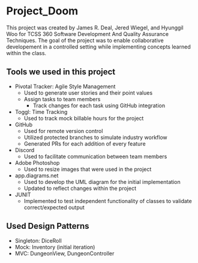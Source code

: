 # Project_Doom
This project was created by James R. Deal, Jered Wiegel, and Hyunggil Woo for TCSS 360 Software Development And Quality Assurance Techniques. The goal of the project was to enable collaborative developement in a controlled setting while implementing concepts learned within the class.

## Tools we used in this project
- Pivotal Tracker: Agile Style Management
  - Used to generate user stories and their point values
  - Assign tasks to team members
    - Track changes for each task using GitHub integration
- Toggl: Time Tracking
  - Used to track mock billable hours for the project
- GitHub
  - Used for remote version control
  - Utilized protected branches to simulate industry workflow
  - Generated PRs for each addition of every feature
- Discord
  - Used to facilitate communication between team members
- Adobe Photoshop
  - Used to resize images that were used in the project
- app.diagrams.net
  - Used to develop the UML diagram for the initial implementation
  - Updated to reflect changes within the project
- JUNIT
  - Implemented to test independent functionality of classes to validate correct/expected output

## Used Design Patterns
- Singleton: DiceRoll
- Mock: Inventory (initial iteration)
- MVC: DungeonView, DungeonController
